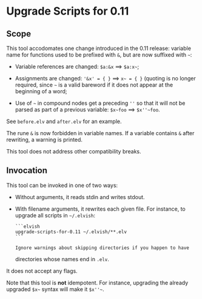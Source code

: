 # Upgrade Scripts for 0.11


## Scope

This tool accodomates one change introduced in the 0.11 release: variable name for functions used to be prefixed with `&`, but are now suffixed with `~`:

*   Variable references are changed: `$a:&x` ⟹ `$a:x~`;

*   Assignments are changed: `'&x' = { }` ⟹ `x~ = { }` (quoting is no longer
    required, since `~` is a valid bareword if it does not appear at the
    beginning of a word;

*   Use of `~` in compound nodes get a preceding `''` so that it will not be
    parsed as part of a previous variable: `$x~foo` ⟹ `$x''~foo`.

See `before.elv` and `after.elv` for an example.

The rune `&` is now forbidden in variable names. If a variable contains `&`
after rewriting, a warning is printed.

This tool does not address other compatibility breaks.

## Invocation

This tool can be invoked in one of two ways:

*   Without arguments, it reads stdin and writes stdout.

*   With filename arguments, it rewrites each given file. For instance, to
    upgrade all scripts in `~/.elvish`:

		```elvish
		upgrade-scripts-for-0.11 ~/.elvish/**.elv
		```

		Ignore warnings about skipping directories if you happen to have
    directories whose names end in `.elv`.

It does not accept any flags.

Note that this tool is **not** idempotent. For instance, upgrading the already
upgraded `$x~` syntax will make it `$x''~`.
